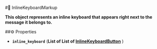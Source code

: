 #🔮 InlineKeyboardMarkup

**This object represents an inline keyboard that appears right next to the message it belongs to.**

##⚙️ Properties

- **`inline_keyboard`** (**List of List of [InlineKeyboardButton](InlineKeyboardButton.md)** )
